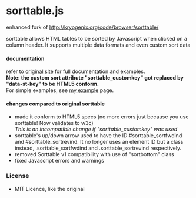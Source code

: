 sorttable.js
============
enhanced fork of http://kryogenix.org/code/browser/sorttable/

sorttable allows HTML tables to be sorted by Javascript when clicked on a column header. It supports multiple data formats and even custom sort data

#### documentation
refer to [original site](http://kryogenix.org/code/browser/sorttable/) for full documentation and examples. <br>
**Note: the custom sort attribute "sorttable_customkey" got replaced by "data-st-key" to be HTML5 conform.** <br>
For simple examples, see [my example](https://cdn.rawgit.com/White-Tiger/sorttable.js/master/docs/example.html) page.


#### changes compared to original sorttable
* made it conform to HTML5 specs (no more errors just because you use sorttable! Now validates to w3c) <br>
*This is an incompatible change if "sorttable_customkey" was used*
* sorttable's up/down arrow used to have the ID #sorttable_sortfwdind and #sorttable_sortrevind.
It no longer uses an element ID but a class instead, .sorttable_sortfwdind and .sorttable_sortrevind respectively.
* removed Sorttable v1 compatibility with use of "sortbottom" class
* fixed Javascript errors and warnings

### License
* MIT Licence, like the original
~~~~
